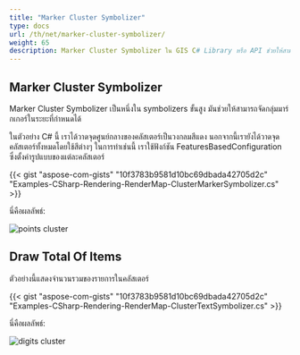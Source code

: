 ```yaml
---
title: "Marker Cluster Symbolizer"
type: docs
url: /th/net/marker-cluster-symbolizer/
weight: 65
description: Marker Cluster Symbolizer ใน GIS C# Library หรือ API ช่วยให้สามารถจัดกลุ่มมาร์กเกอร์ในระยะที่กำหนดได้
---
```


## **Marker Cluster Symbolizer**
Marker Cluster Symbolizer เป็นหนึ่งใน symbolizers ขั้นสูง มันช่วยให้สามารถจัดกลุ่มมาร์กเกอร์ในระยะที่กำหนดได้

ในตัวอย่าง C# นี้ เราได้วาดจุดศูนย์กลางของคลัสเตอร์เป็นวงกลมสีแดง นอกจากนี้เรายังได้วาดจุดคลัสเตอร์ทั้งหมดโดยใช้สีต่างๆ ในการทำเช่นนี้ เราใช้ฟังก์ชัน FeaturesBasedConfiguration ซึ่งตั้งค่ารูปแบบของแต่ละคลัสเตอร์

{{< gist "aspose-com-gists" "10f3783b9581d10bc69dbada42705d2c" "Examples-CSharp-Rendering-RenderMap-ClusterMarkerSymbolizer.cs" >}}

นี่คือผลลัพธ์:

![points cluster](points-cluster.png)

## **Draw Total Of Items**

ตัวอย่างนี้แสดงจำนวนรวมของรายการในคลัสเตอร์

{{< gist "aspose-com-gists" "10f3783b9581d10bc69dbada42705d2c" "Examples-CSharp-Rendering-RenderMap-ClusterTextSymbolizer.cs" >}}

นี่คือผลลัพธ์:

![digits cluster](digits-cluster.png)
